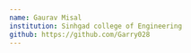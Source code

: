 ```yaml
---
name: Gaurav Misal
institution: Sinhgad college of Engineering
github: https://github.com/Garry028
---
```

